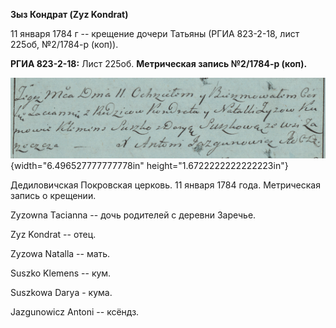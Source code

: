 **Зыз Кондрат (Zyz Kondrat)**

11 января 1784 г -- крещение дочери Татьяны (РГИА 823-2-18, лист 225об,
№2/1784-р (коп)).

**РГИА 823-2-18:** Лист 225об. **Метрическая запись №2/1784-р (коп).**

![](./media/de5ad5c8b070d88fea26abed614267fceef6d44a.png){width="6.496527777777778in"
height="1.6722222222222223in"}

Дедиловичская Покровская церковь. 11 января 1784 года. Метрическая
запись о крещении.

Zyzowna Tacianna -- дочь родителей с деревни Заречье.

Zyz Kondrat -- отец.

Zyzowa Natalla -- мать.

Suszko Klemens -- кум.

Suszkowa Darya - кума.

Jazgunowicz Antoni -- ксёндз.
